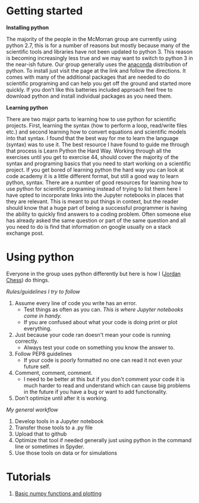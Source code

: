 # Getting started

**Installing python**

The majority of the people in the McMorran group are currently using python 2.7, this is for a number of reasons but mostly because many of the scientific tools and libraries have not been updated to python 3.
This reason is becoming increasingly less true and we may want to switch to python 3 in the near-ish future.
Our group generally uses the [anaconda](https://www.continuum.io/downloads) distribution of python.
To install just visit the page at the link and follow the directions.
It comes with many of the additional packages that are needed to do scientific programing and can help you get off the ground and started more quickly.
If you don’t like this batteries included approach feel free to download python and install individual packages as you need them.

**Learning python**

There are two major parts to learning how to use python for scientific projects.
First, learning the syntax (how to perform a loop, read/write files etc.) and second learning how to convert equations and scientific models into that syntax.
I found that the best way for me to learn the language (syntax) was to use it.
The best resource I have found to guide me through that process is Learn Python the Hard Way.
Working through all the exercises until you get to exercise 44, should cover the majority of the syntax and programing basics that you need to start working on a scientific project.
If you get bored of learning python the hard way you can look at code academy it is a little different format, but still a good way to learn python, syntax.
There are a number of good resources for learning how to use python for scientific programing instead of trying to list them here I have opted to incorporate links into the Jupyter notebooks in places that they are relevant.
This is meant to put things in context, but the reader should know that a huge part of being a successful programmer is having the ability to quickly find answers to a coding problem.
Often someone else has already asked the same question or part of the same question and all you need to do is find that information on google usually on a stack exchange post.

# Using python
Everyone in the group uses python differently but here is how I ([Jordan Chess](https://github.com/jordanchess)) do things.


*Rules/guidelines I try to follow*

1. Assume every line of code you write has an error.
    * Test things as often as you can. *This is where Jupyter notebooks come in handy.*
    * If you are confused about what your code is doing print or plot everything.
2. Just because your code ran doesn't mean your code is running correctly.
    * Always test your code on something you know the answer to.
3. Follow PEP8 guidelines
    * If your code is poorly formatted no one can read it not even your future self.
4. Comment, comment, comment.
    * I need to be better at this but if you don't comment your code it is much harder to read and understand which can cause big problems in the future if you have a bug or want to add functionality.
5. Don't optimize until after it is working.

*My general workflow*

1. Develop tools in a Jupyter notebook
2. Transfer those tools to a .py file
3. Upload that to github
4. Optimize that tool if needed generally just using python in the command line or sometimes in Spyder.
5. Use those tools on data or for simulations

# Tutorials  
1. [Basic numpy functions and plotting](https://github.com/jordanchess/McMorran-group-tutorials/blob/master/Notebooks/Basic%20numpy%20functions%20and%20plotting.ipynb)
